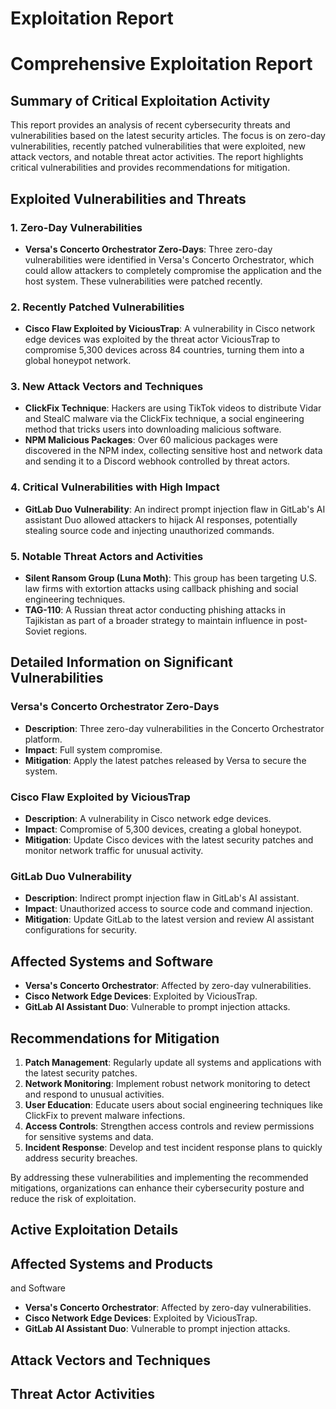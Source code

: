 # Exploitation Report

# Comprehensive Exploitation Report

## Summary of Critical Exploitation Activity

This report provides an analysis of recent cybersecurity threats and vulnerabilities based on the latest security articles. The focus is on zero-day vulnerabilities, recently patched vulnerabilities that were exploited, new attack vectors, and notable threat actor activities. The report highlights critical vulnerabilities and provides recommendations for mitigation.

## Exploited Vulnerabilities and Threats

### 1. Zero-Day Vulnerabilities
- **Versa's Concerto Orchestrator Zero-Days**: Three zero-day vulnerabilities were identified in Versa's Concerto Orchestrator, which could allow attackers to completely compromise the application and the host system. These vulnerabilities were patched recently.

### 2. Recently Patched Vulnerabilities
- **Cisco Flaw Exploited by ViciousTrap**: A vulnerability in Cisco network edge devices was exploited by the threat actor ViciousTrap to compromise 5,300 devices across 84 countries, turning them into a global honeypot network.

### 3. New Attack Vectors and Techniques
- **ClickFix Technique**: Hackers are using TikTok videos to distribute Vidar and StealC malware via the ClickFix technique, a social engineering method that tricks users into downloading malicious software.
- **NPM Malicious Packages**: Over 60 malicious packages were discovered in the NPM index, collecting sensitive host and network data and sending it to a Discord webhook controlled by threat actors.

### 4. Critical Vulnerabilities with High Impact
- **GitLab Duo Vulnerability**: An indirect prompt injection flaw in GitLab's AI assistant Duo allowed attackers to hijack AI responses, potentially stealing source code and injecting unauthorized commands.

### 5. Notable Threat Actors and Activities
- **Silent Ransom Group (Luna Moth)**: This group has been targeting U.S. law firms with extortion attacks using callback phishing and social engineering techniques.
- **TAG-110**: A Russian threat actor conducting phishing attacks in Tajikistan as part of a broader strategy to maintain influence in post-Soviet regions.

## Detailed Information on Significant Vulnerabilities

### Versa's Concerto Orchestrator Zero-Days
- **Description**: Three zero-day vulnerabilities in the Concerto Orchestrator platform.
- **Impact**: Full system compromise.
- **Mitigation**: Apply the latest patches released by Versa to secure the system.

### Cisco Flaw Exploited by ViciousTrap
- **Description**: A vulnerability in Cisco network edge devices.
- **Impact**: Compromise of 5,300 devices, creating a global honeypot.
- **Mitigation**: Update Cisco devices with the latest security patches and monitor network traffic for unusual activity.

### GitLab Duo Vulnerability
- **Description**: Indirect prompt injection flaw in GitLab's AI assistant.
- **Impact**: Unauthorized access to source code and command injection.
- **Mitigation**: Update GitLab to the latest version and review AI assistant configurations for security.

## Affected Systems and Software
- **Versa's Concerto Orchestrator**: Affected by zero-day vulnerabilities.
- **Cisco Network Edge Devices**: Exploited by ViciousTrap.
- **GitLab AI Assistant Duo**: Vulnerable to prompt injection attacks.

## Recommendations for Mitigation
1. **Patch Management**: Regularly update all systems and applications with the latest security patches.
2. **Network Monitoring**: Implement robust network monitoring to detect and respond to unusual activities.
3. **User Education**: Educate users about social engineering techniques like ClickFix to prevent malware infections.
4. **Access Controls**: Strengthen access controls and review permissions for sensitive systems and data.
5. **Incident Response**: Develop and test incident response plans to quickly address security breaches.

By addressing these vulnerabilities and implementing the recommended mitigations, organizations can enhance their cybersecurity posture and reduce the risk of exploitation.

## Active Exploitation Details



## Affected Systems and Products

and Software
- **Versa's Concerto Orchestrator**: Affected by zero-day vulnerabilities.
- **Cisco Network Edge Devices**: Exploited by ViciousTrap.
- **GitLab AI Assistant Duo**: Vulnerable to prompt injection attacks.

## Attack Vectors and Techniques



## Threat Actor Activities

 